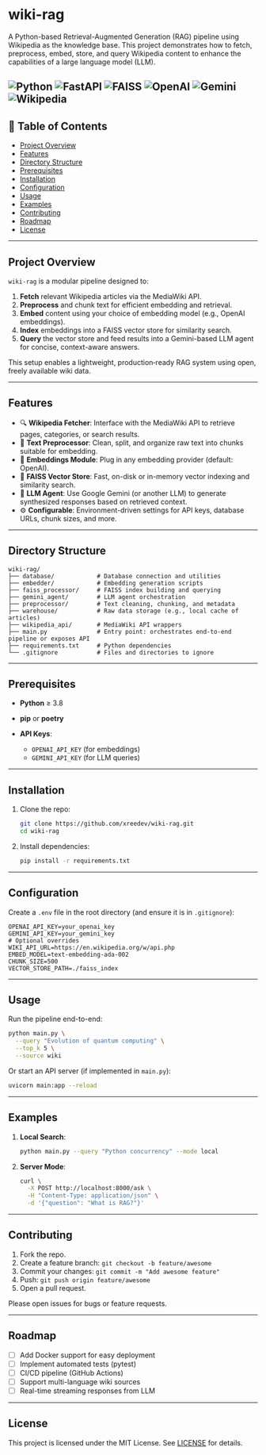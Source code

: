 # wiki-rag

A Python-based Retrieval-Augmented Generation (RAG) pipeline using Wikipedia as the knowledge base. This project demonstrates how to fetch, preprocess, embed, store, and query Wikipedia content to enhance the capabilities of a large language model (LLM).

![Python](https://img.shields.io/badge/Python-3.8%2B-blue) 
![FastAPI](https://img.shields.io/badge/FastAPI-async--framework-teal) 
![FAISS](https://img.shields.io/badge/FAISS-vector%20store-purple) 
![OpenAI](https://img.shields.io/badge/OpenAI-embeddings-lightgrey) 
![Gemini](https://img.shields.io/badge/Gemini-LLM-yellow) 
![Wikipedia](https://img.shields.io/badge/Wikipedia-API-black)
---

## 🧩 Table of Contents

* [Project Overview](#project-overview)
* [Features](#features)
* [Directory Structure](#directory-structure)
* [Prerequisites](#prerequisites)
* [Installation](#installation)
* [Configuration](#configuration)
* [Usage](#usage)
* [Examples](#examples)
* [Contributing](#contributing)
* [Roadmap](#roadmap)
* [License](#license)

---

## Project Overview

`wiki-rag` is a modular pipeline designed to:

1. **Fetch** relevant Wikipedia articles via the MediaWiki API.
2. **Preprocess** and chunk text for efficient embedding and retrieval.
3. **Embed** content using your choice of embedding model (e.g., OpenAI embeddings).
4. **Index** embeddings into a FAISS vector store for similarity search.
5. **Query** the vector store and feed results into a Gemini-based LLM agent for concise, context-aware answers.

This setup enables a lightweight, production‑ready RAG system using open, freely available wiki data.

---

## Features

* 🔍 **Wikipedia Fetcher**: Interface with the MediaWiki API to retrieve pages, categories, or search results.
* 🔧 **Text Preprocessor**: Clean, split, and organize raw text into chunks suitable for embedding.
* 🔢 **Embeddings Module**: Plug in any embedding provider (default: OpenAI).
* 💾 **FAISS Vector Store**: Fast, on-disk or in-memory vector indexing and similarity search.
* 🤖 **LLM Agent**: Use Google Gemini (or another LLM) to generate synthesized responses based on retrieved context.
* ⚙️ **Configurable**: Environment-driven settings for API keys, database URLs, chunk sizes, and more.

---

## Directory Structure

```
wiki-rag/
├── database/            # Database connection and utilities
├── embedder/            # Embedding generation scripts
├── faiss_processor/     # FAISS index building and querying
├── gemini_agent/        # LLM agent orchestration
├── preprocessor/        # Text cleaning, chunking, and metadata
├── warehouse/           # Raw data storage (e.g., local cache of articles)
├── wikipedia_api/       # MediaWiki API wrappers
├── main.py              # Entry point: orchestrates end-to-end pipeline or exposes API
├── requirements.txt     # Python dependencies
└── .gitignore           # Files and directories to ignore
```

---

## Prerequisites

* **Python** ≥ 3.8
* **pip** or **poetry**
* **API Keys**:

  * `OPENAI_API_KEY` (for embeddings)
  * `GEMINI_API_KEY` (for LLM queries)

---

## Installation

1. Clone the repo:

   ```bash
   git clone https://github.com/xreedev/wiki-rag.git
   cd wiki-rag
   ```
2. Install dependencies:

   ```bash
   pip install -r requirements.txt
   ```

---

## Configuration

Create a `.env` file in the root directory (and ensure it is in `.gitignore`):

```env
OPENAI_API_KEY=your_openai_key
GEMINI_API_KEY=your_gemini_key
# Optional overrides
WIKI_API_URL=https://en.wikipedia.org/w/api.php
EMBED_MODEL=text-embedding-ada-002
CHUNK_SIZE=500
VECTOR_STORE_PATH=./faiss_index
```

---

## Usage

Run the pipeline end-to-end:

```bash
python main.py \
  --query "Evolution of quantum computing" \
  --top_k 5 \
  --source wiki
```

Or start an API server (if implemented in `main.py`):

```bash
uvicorn main:app --reload
```

---

## Examples

1. **Local Search**:

   ```bash
   python main.py --query "Python concurrency" --mode local
   ```
2. **Server Mode**:

   ```bash
   curl \
     -X POST http://localhost:8000/ask \
     -H "Content-Type: application/json" \
     -d '{"question": "What is RAG?"}'
   ```

---

## Contributing

1. Fork the repo.
2. Create a feature branch: `git checkout -b feature/awesome`
3. Commit your changes: `git commit -m "Add awesome feature"`
4. Push: `git push origin feature/awesome`
5. Open a pull request.

Please open issues for bugs or feature requests.

---

## Roadmap

* [ ] Add Docker support for easy deployment
* [ ] Implement automated tests (pytest)
* [ ] CI/CD pipeline (GitHub Actions)
* [ ] Support multi-language wiki sources
* [ ] Real-time streaming responses from LLM

---

## License

This project is licensed under the MIT License. See [LICENSE](LICENSE) for details.
